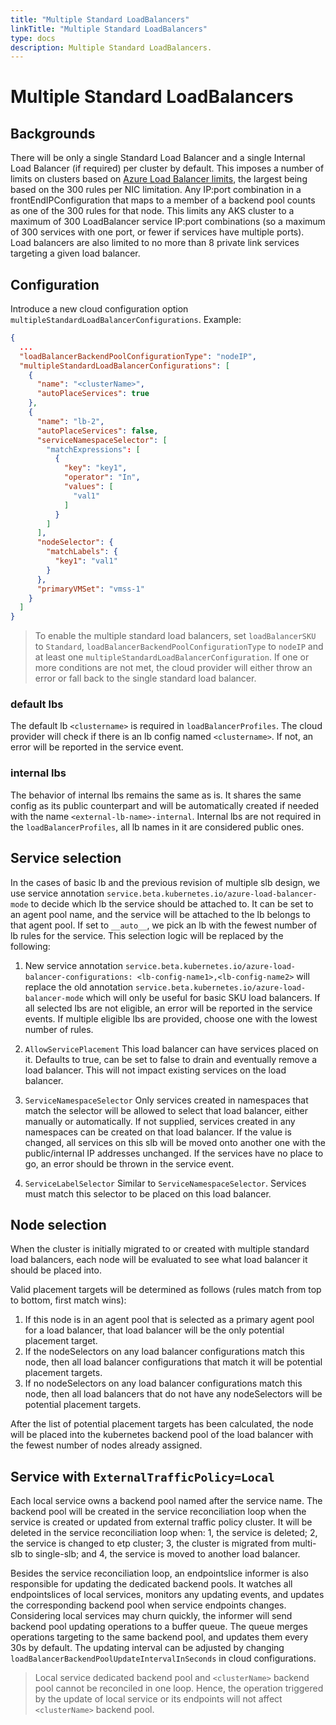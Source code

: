 ```yaml
---
title: "Multiple Standard LoadBalancers"
linkTitle: "Multiple Standard LoadBalancers"
type: docs
description: Multiple Standard LoadBalancers.
---
```


# Multiple Standard LoadBalancers

## Backgrounds

There will be only a single Standard Load Balancer and a single Internal Load Balancer (if required) per cluster by default. This imposes a number of limits on clusters based on [Azure Load Balancer limits](https://learn.microsoft.com/en-us/azure/azure-resource-manager/management/azure-subscription-service-limits#load-balancer), the largest being based on the 300 rules per NIC limitation. Any IP:port combination in a frontEndIPConfiguration that maps to a member of a backend pool counts as one of the 300 rules for that node. This limits any AKS cluster to a maximum of 300 LoadBalancer service IP:port combinations (so a maximum of 300 services with one port, or fewer if services have multiple ports). Load balancers are also limited to no more than 8 private link services targeting a given load balancer. 

## Configuration

Introduce a new cloud configuration option `multipleStandardLoadBalancerConfigurations`. Example:

```json
{
  ...
  "loadBalancerBackendPoolConfigurationType": "nodeIP",
  "multipleStandardLoadBalancerConfigurations": [
    {
      "name": "<clusterName>",
      "autoPlaceServices": true
    },
    {
      "name": "lb-2",
      "autoPlaceServices": false,
      "serviceNamespaceSelector": [
        "matchExpressions": [
          {
            "key": "key1",
            "operator": "In",
            "values": [
              "val1"
            ]
          }
        ]
      ],
      "nodeSelector": {
        "matchLabels": {
          "key1": "val1"
        }
      },
      "primaryVMSet": "vmss-1"
    }
  ]
}
```

> To enable the multiple standard load balancers, set `loadBalancerSKU` to `Standard`, `loadBalancerBackendPoolConfigurationType` to `nodeIP` and at least one `multipleStandardLoadBalancerConfiguration`. If one or more conditions are not met, the cloud provider will either throw an error or fall back to the single standard load balancer.

### default lbs
The default lb `<clustername>` is required in `loadBalancerProfiles`. The cloud provider will check if there is an lb config named `<clustername>`. If not, an error will be reported in the service event.

### internal lbs
The behavior of internal lbs remains the same as is. It shares the same config as its public counterpart and will be automatically created if needed with the name `<external-lb-name>-internal`. Internal lbs are not required in the `loadBalancerProfiles`, all lb names in it are considered public ones.


## Service selection

In the cases of basic lb and the previous revision of multiple slb design, we use service annotation `service.beta.kubernetes.io/azure-load-balancer-mode` to decide which lb the service should be attached to. It can be set to an agent pool name, and the service will be attached to the lb belongs to that agent pool. If set to `__auto__`, we pick an lb with the fewest number of lb rules for the service. This selection logic will be replaced by the following:

1. New service annotation `service.beta.kubernetes.io/azure-load-balancer-configurations: <lb-config-name1>,<lb-config-name2>` will replace the old annotation `service.beta.kubernetes.io/azure-load-balancer-mode` which will only be useful for basic SKU load balancers. If all selected lbs are not eligible, an error will be reported in the service events. If multiple eligible lbs are provided, choose one with the lowest number of rules.

2. `AllowServicePlacement`
This load balancer can have services placed on it. Defaults to true, can be set to false to drain and eventually remove a load balancer. This will not impact existing services on the load balancer.

3. `ServiceNamespaceSelector`
Only services created in namespaces that match the selector will be allowed to select that load balancer, either manually or automatically. If not supplied, services created in any namespaces can be created on that load balancer. If the value is changed, all services on this slb will be moved onto another one with the public/internal IP addresses unchanged. If the services have no place to go, an error should be thrown in the service event.

4. `ServiceLabelSelector`
Similar to `ServiceNamespaceSelector`. Services must match this selector to be placed on this load balancer.

## Node selection

When the cluster is initially migrated to or created with multiple standard load balancers, each node will be evaluated to see what load balancer it should be placed into.

Valid placement targets will be determined as follows (rules match from top to bottom, first match wins):

1. If this node is in an agent pool that is selected as a primary agent pool for a load balancer, that load balancer will be the only potential placement target.
2. If the nodeSelectors on any load balancer configurations match this node, then all load balancer configurations that match it will be potential placement targets.
3. If no nodeSelectors on any load balancer configurations match this node, then all load balancers that do not have any nodeSelectors will be potential placement targets.

After the list of potential placement targets has been calculated, the node will be placed into the kubernetes backend pool of the load balancer with the fewest number of nodes already assigned. 

## Service with `ExternalTrafficPolicy=Local`

Each local service owns a backend pool named after the service name. The backend pool will be created in the service reconciliation loop when the service is created or updated from external traffic policy cluster. It will be deleted in the service reconciliation loop when: 1, the service is deleted; 2, the service is changed to etp cluster; 3, the cluster is migrated from multi-slb to single-slb; and 4, the service is moved to another load balancer.

Besides the service reconciliation loop, an endpointslice informer is also responsible for updating the dedicated backend pools. It watches all endpointslices of local services, monitors any updating events, and updates the corresponding backend pool when service endpoints changes. Considering local services may churn quickly, the informer will send backend pool updating operations to a buffer queue. The queue merges operations targeting to the same backend pool, and updates them every 30s by default. The updating interval can be adjusted by changing `loadBalancerBackendPoolUpdateIntervalInSeconds` in cloud configurations.

> Local service dedicated backend pool and `<clusterName>` backend pool cannot be reconciled in one loop. Hence, the operation triggered by the update of local service or its endpoints will not affect `<clusterName>` backend pool.
